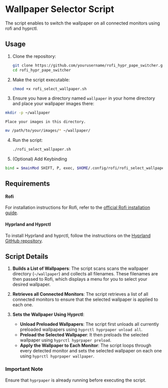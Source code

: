 # Wallpaper Selector Script

The script enables to switch the wallpaper on all connected monitors using rofi and hyprctl.

## Usage

1. Clone the repository:
    ```bash
    git clone https://github.com/yourusername/rofi_hypr_pape_switcher.git
    cd rofi_hypr_pape_switcher
    ```

2. Make the script executable:
    ```bash
    chmod +x rofi_select_wallpaper.sh
    ```
3. Ensure you have a directory named `wallpaper` in your home directory and place your wallpaper images there: 
```bash
mkdir -p ~/wallpaper 
``` 
	Place your images in this directory. 
```bash
mv /path/to/your/images/* ~/wallpaper/ 
```
4. Run the script:
    ```bash
    ./rofi_select_wallpaper.sh
    ```
5. (Optional) Add Keybinding
```bash
bind = $mainMod SHIFT, P, exec, $HOME/.config/rofi/rofi_select_wallpaper.sh
```

## Requirements
#### Rofi 
For installation instructions for Rofi, refer to the [official Rofi installation guide](https://github.com/davatorium/rofi/blob/next/INSTALL.md).
#### Hyprland and Hyprctl 
To install Hyprland and hyprctl, follow the instructions on the [Hyprland GitHub repository](https://github.com/vaxerski/Hyprland).

## Script Details
1. **Builds a List of Wallpapers**: The script scans scans the wallpaper directory (`~/wallpaper`) and collects all filenames. These filenames are then passed to Rofi, which displays a menu for you to select your desired wallpaper.
    
2. **Retrieves all Connected Monitors**: The script retrieves a list of all connected monitors to ensure that the selected wallpaper is applied to each one.
    
3. **Sets the Wallpaper Using Hyprctl**:
    
    - **Unload Preloaded Wallpapers**: The script first unloads all currently preloaded wallpapers using `hyprctl hyprpaper unload all`.
    - **Preload the Selected Wallpaper**: It then preloads the selected wallpaper using `hyprctl hyprpaper preload`.
    - **Apply the Wallpaper to Each Monitor**: The script loops through every detected monitor and sets the selected wallpaper on each one using `hyprctl hyprpaper wallpaper`.

### Important Note 
Ensure that `hyprpaper` is already running before executing the script.
